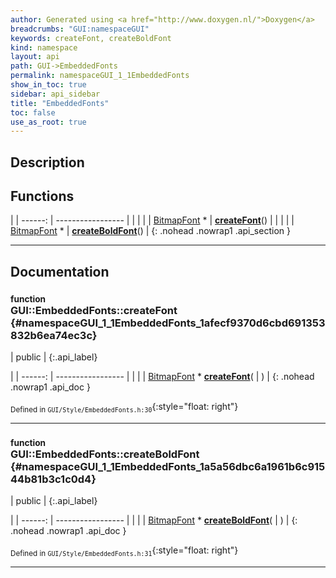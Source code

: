 ```yaml
---
author: Generated using <a href="http://www.doxygen.nl/">Doxygen</a>
breadcrumbs: "GUI:namespaceGUI"
keywords: createFont, createBoldFont
kind: namespace
layout: api
path: GUI->EmbeddedFonts
permalink: namespaceGUI_1_1EmbeddedFonts
show_in_toc: true
sidebar: api_sidebar
title: "EmbeddedFonts"
toc: false
use_as_root: true
---
```


## Description





## Functions

|
| ------: | ----------------- |
|  | |
| [BitmapFont](classGUI_1_1BitmapFont) * | **[createFont](#namespaceGUI_1_1EmbeddedFonts_1afecf9370d6cbd691353832b6ea74ec3c)**() |
|  | |
| [BitmapFont](classGUI_1_1BitmapFont) * | **[createBoldFont](#namespaceGUI_1_1EmbeddedFonts_1a5a56dbc6a1961b6c91544b81b3c1c0d4)**() |
{: .nohead .nowrap1 .api_section }


-------------------------------------------------------------------

## Documentation

### <small>function</small><br/> GUI::EmbeddedFonts::createFont {#namespaceGUI_1_1EmbeddedFonts_1afecf9370d6cbd691353832b6ea74ec3c}

| public |
{:.api_label}

|
| ------: | ----------------- |
|  |
| [BitmapFont](classGUI_1_1BitmapFont) * **[createFont](#namespaceGUI_1_1EmbeddedFonts_1afecf9370d6cbd691353832b6ea74ec3c)**( |  ) |
{: .nohead .nowrap1 .api_doc }





<sub>Defined in `GUI/Style/EmbeddedFonts.h:30`</sub>{:style="float: right"}

-------------------------------------------------------------------

### <small>function</small><br/> GUI::EmbeddedFonts::createBoldFont {#namespaceGUI_1_1EmbeddedFonts_1a5a56dbc6a1961b6c91544b81b3c1c0d4}

| public |
{:.api_label}

|
| ------: | ----------------- |
|  |
| [BitmapFont](classGUI_1_1BitmapFont) * **[createBoldFont](#namespaceGUI_1_1EmbeddedFonts_1a5a56dbc6a1961b6c91544b81b3c1c0d4)**( |  ) |
{: .nohead .nowrap1 .api_doc }





<sub>Defined in `GUI/Style/EmbeddedFonts.h:31`</sub>{:style="float: right"}

-------------------------------------------------------------------

